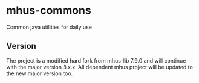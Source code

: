 # mhus-commons
Common java utilities for daily use



## Version

The project is a modified hard fork from mhus-lib 7.9.0 and will continue with the major
version 8.x.x. All dependent mhus project will be updated to the new major version too.
